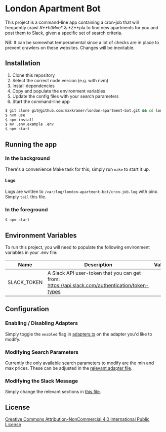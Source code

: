 # London Apartment Bot

This project is a command-line app containing a cron-job that will frequently crawl *R**htM*ve* & *Z**pla to find new
apartments for you and post them to
Slack, given a specific set of search criteria.

NB: It can be somewhat temperamental since a lot of checks are in place to prevent crawlers on these websites. Changes
will be inevitable.

## Installation

1. Clone this repository
2. Select the correct node version (e.g. with nvm)
3. Install dependencies
4. Copy and populate the environment variables
5. Update the config files with your search parameters
6. Start the command-line app

```bash
$ git clone git@github.com:maxkramer/london-apartment-bot.git && cd london-apartment-bot
$ nvm use
$ npm install
$ mv .env.example .env
$ npm start
```

## Running the app

### In the background

There's a convenience Make task for this; simply run `make` to start it up.

#### Logs

Logs are written to `/var/log/london-apartment-bot/cron-job.log` with pino. Simply `tail` this file.

### In the foreground

```bash
$ npm start
```

## Environment Variables

To run this project, you will need to populate the following environment variables in your .env file:

| Name        | Description                                                                                    | Value |
|-------------|------------------------------------------------------------------------------------------------|-------|
| SLACK_TOKEN | A Slack API user-token that you can get from: https://api.slack.com/authentication/token-types |       |

## Configuration

### Enabling / Disabling Adapters

Simply toggle the `enabled` flag in [adapters.ts](/src/config/adapters.ts) on the adapter you'd like to modify.

### Modifying Search Parameters

Currently the only available search parameters to modify are the min and max prices. These can be adjusted in
the [relevant adapter file](/src/config).

### Modifying the Slack Message

Simply change the relevant sections in [this file](/src/slack/index.ts).

## License

[Creative Commons Attribution-NonCommercial 4.0 International Public License](https://creativecommons.org/licenses/by-nc/4.0/)

